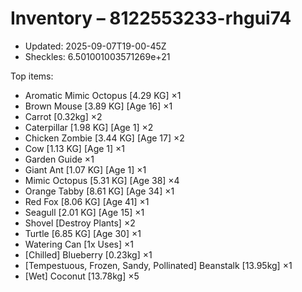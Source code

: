 # Inventory – 8122553233-rhgui74

- Updated: 2025-09-07T19-00-45Z
- Sheckles: 6.501001003571269e+21

Top items:
- Aromatic Mimic Octopus [4.29 KG] ×1
- Brown Mouse [3.89 KG] [Age 16] ×1
- Carrot [0.32kg] ×2
- Caterpillar [1.98 KG] [Age 1] ×2
- Chicken Zombie [3.44 KG] [Age 17] ×2
- Cow [1.13 KG] [Age 1] ×1
- Garden Guide ×1
- Giant Ant [1.07 KG] [Age 1] ×1
- Mimic Octopus [5.31 KG] [Age 38] ×4
- Orange Tabby [8.61 KG] [Age 34] ×1
- Red Fox [8.06 KG] [Age 41] ×1
- Seagull [2.01 KG] [Age 15] ×1
- Shovel [Destroy Plants] ×2
- Turtle [6.85 KG] [Age 30] ×1
- Watering Can [1x Uses] ×1
- [Chilled] Blueberry [0.23kg] ×1
- [Tempestuous, Frozen, Sandy, Pollinated] Beanstalk [13.95kg] ×1
- [Wet] Coconut [13.78kg] ×5
